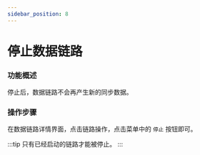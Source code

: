 ```yaml
---
sidebar_position: 8
---
```


# 停止数据链路

### 功能概述

停止后，数据链路不会再产生新的同步数据。

### 操作步骤

在数据链路详情界面，点击链路操作，点击菜单中的 `停止` 按钮即可。

:::tip
只有已经启动的链路才能被停止。
:::
